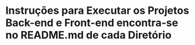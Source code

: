 # Instruções para Executar os Projetos Back-end e Front-end encontra-se no README.md de cada Diretório
